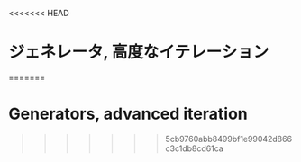 
<<<<<<< HEAD
# ジェネレータ, 高度なイテレーション
=======
# Generators, advanced iteration
>>>>>>> 5cb9760abb8499bf1e99042d866c3c1db8cd61ca
